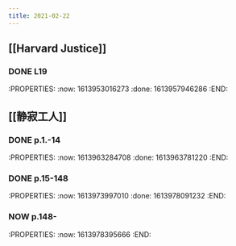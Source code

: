 ```yaml
---
title: 2021-02-22
---
```


## [[Harvard Justice]]
### DONE L19
:PROPERTIES:
:now: 1613953016273
:done: 1613957946286
:END:
## [[静寂工人]]
### DONE p.1.-14
:PROPERTIES:
:now: 1613963284708
:done: 1613963781220
:END:
### DONE p.15-148
:PROPERTIES:
:now: 1613973997010
:done: 1613978091232
:END:
### NOW p.148-
:PROPERTIES:
:now: 1613978395666
:END:
###
